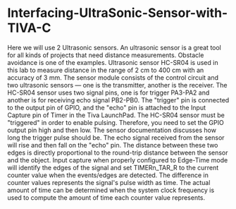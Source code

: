 # Interfacing-UltraSonic-Sensor-with-TIVA-C
Here we will use 2 Ultrasonic sensors.
An ultrasonic sensor is a great tool for all kinds of projects that need distance measurements. Obstacle avoidance is one of the examples.  Ultrasonic sensor HC-SR04 is used in this lab to measure distance in the range of 2 cm to 400 cm with an accuracy of 3 mm. The sensor module consists of the control circuit and two ultrasonic sensors — one is the transmitter, another is the receiver.
The HC-SR04 sensor uses two signal pins, one is for trigger PA3-PA2 and another is for receiving echo signal PB2-PB0. The "trigger" pin is connected to the output pin of GPIO, and the "echo" pin is attached to the Input Capture pin of Timer in the Tiva LaunchPad.
The HC-SR04 sensor must be "triggered" in order to enable pulsing. Therefore, you need to set the GPIO output pin high and then low. The sensor documentation discusses how long the trigger pulse should be.
The echo signal received from the sensor will rise and then fall on the "echo" pin. The distance between these two edges is directly proportional to the round-trip distance between the sensor and the object. Input capture when properly configured to Edge-Time mode will identify the edges of the signal and set TIMERn_TAR_R to the current counter value when the events/edges are detected. The difference in counter values represents the signal's pulse width as time. The actual amount of time can be determined when the system clock frequency is used to compute the amount of time each counter value represents.
